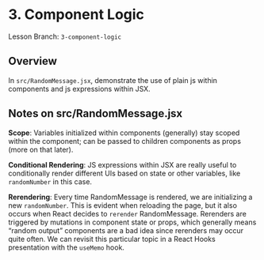 # 3. Component Logic

Lesson Branch: `3-component-logic`

## Overview

In `src/RandomMessage.jsx`, demonstrate the use of plain js within components and js expressions within JSX.

## Notes on src/RandomMessage.jsx

**Scope**: Variables initialized within components (generally) stay scoped within the component; can be passed to children components as props (more on that later).

**Conditional Rendering**: JS expressions within JSX are really useful to conditionally render different UIs based on state or other variables, like `randomNumber` in this case.

**Rerendering**: Every time RandomMessage is rendered, we are initializing a new `randomNumber`. This is evident when reloading the page, but it also occurs when React decides to `rerender` RandomMessage. Rerenders are triggered by mutations in component state or props, which generally means “random output” components are a bad idea since rerenders may occur quite often. We can revisit this particular topic in a React Hooks presentation with the `useMemo` hook.
